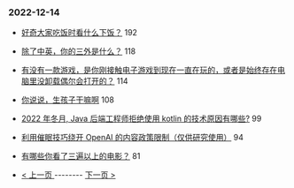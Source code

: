 ### 2022-12-14 
- [好奇大家吃饭时看什么下饭？](https://www.v2ex.com/t/902356) 192
- [除了中英，你的三外是什么？](https://www.v2ex.com/t/902376) 118
- [有没有一款游戏，是你刚接触电子游戏到现在一直在玩的，或者是始终存在电脑里没卸载偶尔会打开的？](https://www.v2ex.com/t/902456) 114
- [你说说，生孩子干嘛啊](https://www.v2ex.com/t/902375) 108
- [2022 年冬月, Java 后端工程师拒绝使用 kotlin 的技术原因有哪些?](https://www.v2ex.com/t/902298) 99
- [利用催眠技巧绕开 OpenAI 的内容政策限制（仅供研究使用）](https://www.v2ex.com/t/902377) 94
- [有哪些你看了三遍以上的电影？](https://www.v2ex.com/t/902525) 81 

- [ < 上一页 ](https://github.com/able8/v2ex-hot-record/blob/master/2022-12-13.md) -------- [ 下一页 > ](https://github.com/able8/v2ex-hot-record/blob/master/2022-12-15.md)
